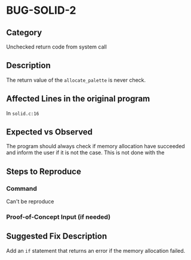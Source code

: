 # BUG-SOLID-2
## Category
Unchecked return code from system call

## Description

The return value of the `allocate_palette` is never check.

## Affected Lines in the original program
In `solid.c:16`

## Expected vs Observed
The program should always check if memory allocation have succeeded and inform the user if it is not the case. This is not done with the 


## Steps to Reproduce

### Command

Can't be reproduce

### Proof-of-Concept Input (if needed)

## Suggested Fix Description
Add an `if` statement that returns an error if the memory allocation failed.